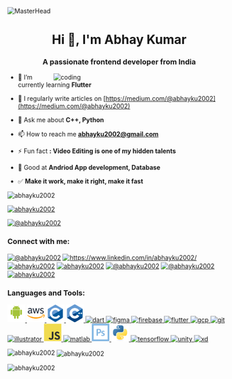 ![MasterHead](https://miro.medium.com/max/1400/1*i8-u-V8LTTbQwTeUwLI_BQ.gif)
<h1 align="center">Hi 👋, I'm Abhay Kumar</h1>
<h3 align="center">A passionate frontend developer from India</h3>
<img align="right" alt="coding" width="400"src="https://c.tenor.com/2uyENRmiUt0AAAAC/coding.gif">

- 🌱 I’m currently learning **Flutter**

- 📝 I regularly write articles on [https://medium.com/@abhayku2002](https://medium.com/@abhayku2002)

- 💬 Ask me about **C++, Python**

- 📫 How to reach me **abhayku2002@gmail.com**

- ⚡ Fun fact **: Video Editing is one of my hidden talents**

- 🎀 Good at **Andriod App development, Database**

- ✅ **Make it work, make it right, make it fast**
<p align="left"> <img src="https://komarev.com/ghpvc/?username=abhayku2002&label=Profile%20views&color=0e75b6&style=flat" alt="abhayku2002" /> </p>

<p align="left"> <a href="https://github.com/ryo-ma/github-profile-trophy"><img src="https://github-profile-trophy.vercel.app/?username=abhayku2002" alt="abhayku2002" /></a> </p>

<p align="left"> <a href="https://twitter.com/@abhayku2002" target="blank"><img src="https://img.shields.io/twitter/follow/@abhayku2002?logo=twitter&style=for-the-badge" alt="@abhayku2002" /></a> </p>



<h3 align="left">Connect with me:</h3>
<p align="left">
<a href="https://twitter.com/@abhayku2002" target="blank"><img align="center" src="https://raw.githubusercontent.com/rahuldkjain/github-profile-readme-generator/master/src/images/icons/Social/twitter.svg" alt="@abhayku2002" height="30" width="40" /></a>
<a href="https://linkedin.com/in/https://www.linkedin.com/in/abhayku2002/" target="blank"><img align="center" src="https://raw.githubusercontent.com/rahuldkjain/github-profile-readme-generator/master/src/images/icons/Social/linked-in-alt.svg" alt="https://www.linkedin.com/in/abhayku2002/" height="30" width="40" /></a>
<a href="https://stackoverflow.com/users/17789209" target="blank"><img align="center" src="https://raw.githubusercontent.com/rahuldkjain/github-profile-readme-generator/master/src/images/icons/Social/stack-overflow.svg" alt="abhayku2002" height="30" width="40" /></a>
<a href="https://www.behance.net/abhayku2002" target="blank"><img align="center" src="https://raw.githubusercontent.com/rahuldkjain/github-profile-readme-generator/master/src/images/icons/Social/behance.svg" alt="abhayku2002" height="30" width="40" /></a>
<a href="https://hashnode.com/@abhayku2002" target="blank"><img align="center" src="https://raw.githubusercontent.com/rahuldkjain/github-profile-readme-generator/master/src/images/icons/Social/hashnode.svg" alt="@abhayku2002" height="30" width="40" /></a>
<a href="https://medium.com/@abhayku2002" target="blank"><img align="center" src="https://raw.githubusercontent.com/rahuldkjain/github-profile-readme-generator/master/src/images/icons/Social/medium.svg" alt="@abhayku2002" height="30" width="40" /></a>
<a href="https://auth.geeksforgeeks.org/user/abhayku2002" target="blank"><img align="center" src="https://raw.githubusercontent.com/rahuldkjain/github-profile-readme-generator/master/src/images/icons/Social/geeks-for-geeks.svg" alt="abhayku2002" height="30" width="40" /></a>
</p>

<h3 align="left">Languages and Tools:</h3>
<p align="left"> <a href="https://developer.android.com" target="_blank" rel="noreferrer"> <img src="https://raw.githubusercontent.com/devicons/devicon/master/icons/android/android-original-wordmark.svg" alt="android" width="40" height="40"/> </a> <a href="https://aws.amazon.com" target="_blank" rel="noreferrer"> <img src="https://raw.githubusercontent.com/devicons/devicon/master/icons/amazonwebservices/amazonwebservices-original-wordmark.svg" alt="aws" width="40" height="40"/> </a> <a href="https://www.cprogramming.com/" target="_blank" rel="noreferrer"> <img src="https://raw.githubusercontent.com/devicons/devicon/master/icons/c/c-original.svg" alt="c" width="40" height="40"/> </a> <a href="https://www.w3schools.com/cpp/" target="_blank" rel="noreferrer"> <img src="https://raw.githubusercontent.com/devicons/devicon/master/icons/cplusplus/cplusplus-original.svg" alt="cplusplus" width="40" height="40"/> </a> <a href="https://dart.dev" target="_blank" rel="noreferrer"> <img src="https://www.vectorlogo.zone/logos/dartlang/dartlang-icon.svg" alt="dart" width="40" height="40"/> </a> <a href="https://www.figma.com/" target="_blank" rel="noreferrer"> <img src="https://www.vectorlogo.zone/logos/figma/figma-icon.svg" alt="figma" width="40" height="40"/> </a> <a href="https://firebase.google.com/" target="_blank" rel="noreferrer"> <img src="https://www.vectorlogo.zone/logos/firebase/firebase-icon.svg" alt="firebase" width="40" height="40"/> </a> <a href="https://flutter.dev" target="_blank" rel="noreferrer"> <img src="https://www.vectorlogo.zone/logos/flutterio/flutterio-icon.svg" alt="flutter" width="40" height="40"/> </a> <a href="https://cloud.google.com" target="_blank" rel="noreferrer"> <img src="https://www.vectorlogo.zone/logos/google_cloud/google_cloud-icon.svg" alt="gcp" width="40" height="40"/> </a> <a href="https://git-scm.com/" target="_blank" rel="noreferrer"> <img src="https://www.vectorlogo.zone/logos/git-scm/git-scm-icon.svg" alt="git" width="40" height="40"/> </a> <a href="https://www.adobe.com/in/products/illustrator.html" target="_blank" rel="noreferrer"> <img src="https://www.vectorlogo.zone/logos/adobe_illustrator/adobe_illustrator-icon.svg" alt="illustrator" width="40" height="40"/> </a> <a href="https://developer.mozilla.org/en-US/docs/Web/JavaScript" target="_blank" rel="noreferrer"> <img src="https://raw.githubusercontent.com/devicons/devicon/master/icons/javascript/javascript-original.svg" alt="javascript" width="40" height="40"/> </a> <a href="https://www.mathworks.com/" target="_blank" rel="noreferrer"> <img src="https://upload.wikimedia.org/wikipedia/commons/2/21/Matlab_Logo.png" alt="matlab" width="40" height="40"/> </a> <a href="https://www.photoshop.com/en" target="_blank" rel="noreferrer"> <img src="https://raw.githubusercontent.com/devicons/devicon/master/icons/photoshop/photoshop-line.svg" alt="photoshop" width="40" height="40"/> </a> <a href="https://www.python.org" target="_blank" rel="noreferrer"> <img src="https://raw.githubusercontent.com/devicons/devicon/master/icons/python/python-original.svg" alt="python" width="40" height="40"/> </a> <a href="https://www.tensorflow.org" target="_blank" rel="noreferrer"> <img src="https://www.vectorlogo.zone/logos/tensorflow/tensorflow-icon.svg" alt="tensorflow" width="40" height="40"/> </a> <a href="https://unity.com/" target="_blank" rel="noreferrer"> <img src="https://www.vectorlogo.zone/logos/unity3d/unity3d-icon.svg" alt="unity" width="40" height="40"/> </a> <a href="https://www.adobe.com/products/xd.html" target="_blank" rel="noreferrer"> <img src="https://cdn.worldvectorlogo.com/logos/adobe-xd.svg" alt="xd" width="40" height="40"/> </a> </p>

<p><img align="left" src="https://github-readme-stats.vercel.app/api/top-langs?username=abhayku2002&show_icons=true&locale=en&layout=compact" alt="abhayku2002" /></p>

<p>&nbsp;<img align="center" src="https://github-readme-stats.vercel.app/api?username=abhayku2002&show_icons=true&locale=en" alt="abhayku2002" /></p>

<p><img align="center" src="https://github-readme-streak-stats.herokuapp.com/?user=abhayku2002&" alt="abhayku2002" /></p>
